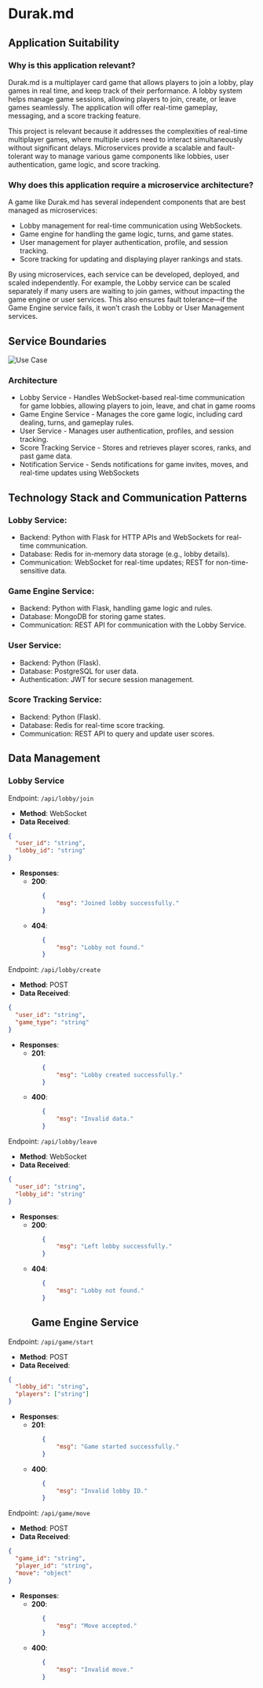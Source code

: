 # Durak.md
## Application Suitability
### Why is this application relevant?
<p>Durak.md is a multiplayer card game that allows players to join a lobby, play games in real time, and keep track of their performance. A lobby system helps manage game sessions, allowing players to join, create, or leave games seamlessly. The application will offer real-time gameplay, messaging, and a score tracking feature.<p>
<p>This project is relevant because it addresses the complexities of real-time multiplayer games, where multiple users need to interact simultaneously without significant delays. Microservices provide a scalable and fault-tolerant way to manage various game components like lobbies, user authentication, game logic, and score tracking.</p>

### Why does this application require a microservice architecture?
<p>A game like Durak.md has several independent components that are best managed as microservices:<p>
  
- Lobby management for real-time communication using WebSockets.
- Game engine for handling the game logic, turns, and game states.
- User management for player authentication, profile, and session tracking.
- Score tracking for updating and displaying player rankings and stats.

<p>By using microservices, each service can be developed, deployed, and scaled independently. For example, the Lobby service can be scaled separately if many users are waiting to join games, without impacting the game engine or user services. This also ensures fault tolerance—if the Game Engine service fails, it won’t crash the Lobby or User Management services.<p>

## Service Boundaries
![Use Case](https://github.com/In5al/PAD/blob/main/Lab1/diagram.jpg)

### Architecture

- Lobby Service - Handles WebSocket-based real-time communication for game lobbies, allowing players to join, leave, and chat in game rooms
- Game Engine Service - Manages the core game logic, including card dealing, turns, and gameplay rules.
- User Service - Manages user authentication, profiles, and session tracking.
- Score Tracking Service - Stores and retrieves player scores, ranks, and past game data.
- Notification Service - Sends notifications for game invites, moves, and real-time updates using WebSockets

## Technology Stack and Communication Patterns

### Lobby Service: 
- Backend: Python with Flask for HTTP APIs and WebSockets for real-time communication.
- Database: Redis for in-memory data storage (e.g., lobby details).
- Communication: WebSocket for real-time updates; REST for non-time-sensitive data.
  
### Game Engine Service:
- Backend: Python with Flask, handling game logic and rules.
- Database: MongoDB for storing game states.
- Communication: REST API for communication with the Lobby Service.

### User Service:
- Backend: Python (Flask).
- Database: PostgreSQL for user data.
- Authentication: JWT for secure session management.

### Score Tracking Service:
- Backend: Python (Flask).
- Database: Redis for real-time score tracking.
- Communication: REST API to query and update user scores.

## Data Management

### Lobby Service
Endpoint: `/api/lobby/join`
   - **Method**:  WebSocket
   - **Data Received**:
```json
{
  "user_id": "string",
  "lobby_id": "string"
}
```
- **Responses**:
  - **200**:
    ```json
       {
           "msg": "Joined lobby successfully."
       }
       ```
  - **404**:
    ```json
       {
           "msg": "Lobby not found."
       }
       ```

Endpoint: `/api/lobby/create`
   - **Method**:  POST
   - **Data Received**:
```json
{
  "user_id": "string",
  "game_type": "string"
}
```
- **Responses**:
  - **201**:
    ```json
       {
           "msg": "Lobby created successfully."
       }
       ```
  - **400**:
    ```json
       {
           "msg": "Invalid data."
       }
       ```

Endpoint: `/api/lobby/leave`
   - **Method**:  WebSocket
   - **Data Received**:
```json
{
  "user_id": "string",
  "lobby_id": "string"
}
```
- **Responses**:
  - **200**:
    ```json
       {
           "msg": "Left lobby successfully."
       }
       ```
  - **404**:
    ```json
       {
           "msg": "Lobby not found."
       }
       ```
    ## Game Engine Service

Endpoint: `/api/game/start`
   - **Method**:  POST
   - **Data Received**:
```json
{
  "lobby_id": "string",
  "players": ["string"]
}

```
- **Responses**:
  - **201**:
    ```json
       {
           "msg": "Game started successfully."
       }
       ```
  - **400**:
    ```json
       {
           "msg": "Invalid lobby ID."
       }
       ```

Endpoint: `/api/game/move`
   - **Method**:  POST
   - **Data Received**:
```json
{
  "game_id": "string",
  "player_id": "string",
  "move": "object"
}
```
- **Responses**:
  - **200**:
    ```json
       {
           "msg": "Move accepted."
       }
       ```
  - **400**:
    ```json
       {
           "msg": "Invalid move."
       }
       ```
    
